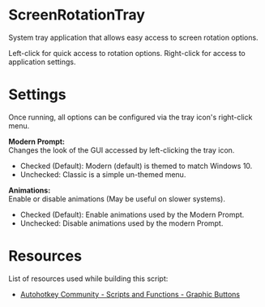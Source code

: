 # ScreenRotationTray
System tray application that allows easy access to screen rotation options.

Left-click for quick access to rotation options. Right-click for access to application settings.

# Settings
Once running, all options can be configured via the tray icon's right-click menu.

<b>Modern Prompt:</b><br>
Changes the look of the GUI accessed by left-clicking the tray icon.
* Checked (Default): Modern (default) is themed to match Windows 10.
* Unchecked: Classic is a simple un-themed menu.

<b>Animations:</b><br>
Enable or disable animations (May be useful on slower systems).
* Checked (Default): Enable animations used by the Modern Prompt.
* Unchecked: Disable animations used by the modern Prompt.

# Resources
List of resources used while building this script:
* [Autohotkey Community - Scripts and Functions - Graphic Buttons](https://autohotkey.com/board/topic/3816-graphic-buttons/)
